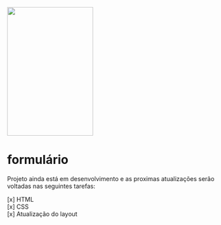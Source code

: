 <form>
    <img src="../form/img.jpg.png" width="200" height="300"/>
</form>
  


# formulário

Projeto ainda está em desenvolvimento e as proximas atualizações serão voltadas nas seguintes tarefas:

[x] HTML<br>
[x] CSS<br>
[x] Atualização do layout
